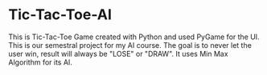 # Tic-Tac-Toe-AI
This is Tic-Tac-Toe Game created with Python and used PyGame for the UI. This is our semestral project for my AI course. The goal is to never let the user win, result will always be "LOSE" or "DRAW". It uses Min Max Algorithm for its AI.
